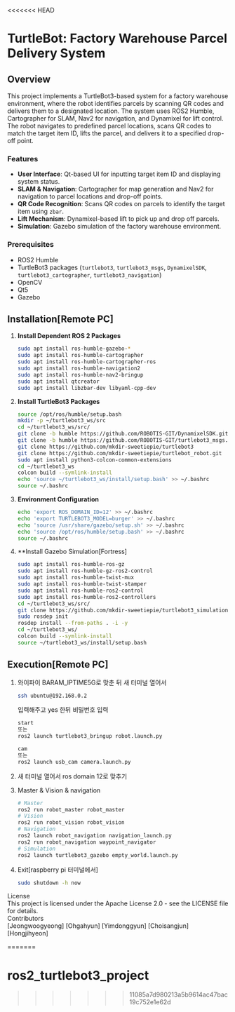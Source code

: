 <<<<<<< HEAD
# TurtleBot: Factory Warehouse Parcel Delivery System

## Overview

This project implements a TurtleBot3-based system for a factory warehouse environment, where the robot identifies parcels by scanning QR codes and delivers them to a designated location. The system uses ROS2 Humble, Cartographer for SLAM, Nav2 for navigation, and Dynamixel for lift control. The robot navigates to predefined parcel locations, scans QR codes to match the target item ID, lifts the parcel, and delivers it to a specified drop-off point.

### Features
- **User Interface**: Qt-based UI for inputting target item ID and displaying system status.
- **SLAM & Navigation**: Cartographer for map generation and Nav2 for navigation to parcel locations and drop-off points.
- **QR Code Recognition**: Scans QR codes on parcels to identify the target item using `zbar`.
- **Lift Mechanism**: Dynamixel-based lift to pick up and drop off parcels.
- **Simulation**: Gazebo simulation of the factory warehouse environment.

### Prerequisites
- ROS2 Humble
- TurtleBot3 packages (`turtlebot3`, `turtlebot3_msgs`, `DynamixelSDK`, `turtlebot3_cartographer`, `turtlebot3_navigation`)
- OpenCV
- Qt5
- Gazebo

## Installation[Remote PC]

1. **Install Dependent ROS 2 Packages**
    ```bash
    sudo apt install ros-humble-gazebo-*
    sudo apt install ros-humble-cartographer
    sudo apt install ros-humble-cartographer-ros
    sudo apt install ros-humble-navigation2
    sudo apt install ros-humble-nav2-bringup
    sudo apt install qtcreator
    sudo apt install libzbar-dev libyaml-cpp-dev
    ```

2. **Install TurtleBot3 Packages**
    ```bash
    source /opt/ros/humble/setup.bash
    mkdir -p ~/turtlebot3_ws/src
    cd ~/turtlebot3_ws/src/
    git clone -b humble https://github.com/ROBOTIS-GIT/DynamixelSDK.git
    git clone -b humble https://github.com/ROBOTIS-GIT/turtlebot3_msgs.git
    git clone https://github.com/mkdir-sweetiepie/turtlebot3
    git clone https://github.com/mkdir-sweetiepie/turtlebot_robot.git
    sudo apt install python3-colcon-common-extensions
    cd ~/turtlebot3_ws
    colcon build --symlink-install
    echo 'source ~/turtlebot3_ws/install/setup.bash' >> ~/.bashrc
    source ~/.bashrc
    ```
    
3. **Environment Configuration**
    ```bash
    echo 'export ROS_DOMAIN_ID=12' >> ~/.bashrc
    echo 'export TURTLEBOT3_MODEL=burger' >> ~/.bashrc
    echo 'source /usr/share/gazebo/setup.sh' >> ~/.bashrc
    echo 'source /opt/ros/humble/setup.bash' >> ~/.bashrc
    source ~/.bashrc
    ```
    
4. **Install Gazebo Simulation[Fortress]
    ```bash
    sudo apt install ros-humble-ros-gz
    sudo apt install ros-humble-gz-ros2-control
    sudo apt install ros-humble-twist-mux
    sudo apt install ros-humble-twist-stamper
    sudo apt install ros-humble-ros2-control
    sudo apt install ros-humble-ros2-controllers
    cd ~/turtlebot3_ws/src/
    git clone https://github.com/mkdir-sweetiepie/turtlebot3_simulations.git
    sudo rosdep init
    rosdep install --from-paths . -i -y
    cd ~/turtlebot3_ws/
    colcon build --symlink-install
    source ~/turtlebot3_ws/install/setup.bash
    ```
   
## Execution[Remote PC]
1. 와이파이 BARAM_IPTIME5G로 맞춘 뒤 새 터미널 열어서<br>
    ```bash
    ssh ubuntu@192.168.0.2
    ```
   입력해주고 yes 한뒤 비밀번호 입력<br>
    ```bash
    start
    또는
    ros2 launch turtlebot3_bringup robot.launch.py
    ```
    ```bash
    cam
    또는
    ros2 launch usb_cam camera.launch.py
    ```
    
2. 새 터미널 열어서 ros domain 12로 맞추기<br>

3. Master & Vision & navigation <br>
    ```bash
    # Master
    ros2 run robot_master robot_master
    # Vision
    ros2 run robot_vision robot_vision
    # Navigation
    ros2 launch robot_navigation navigation_launch.py
    ros2 run robot_navigation waypoint_navigator
    # Simulation
    ros2 launch turtlebot3_gazebo empty_world.launch.py
    ```
    
4. Exit[raspberry pi 터미널에서] <br>
   ```bash
   sudo shutdown -h now
   ```
License<br>
This project is licensed under the Apache License 2.0 - see the LICENSE file for details.<br>
Contributors<br>
[Jeongwoogyeong] [Ohgahyun] [Yimdonggyun] [Choisangjun] [Hongjihyeon]


=======
# ros2_turtlebot3_project
>>>>>>> 11085a7d980213a5b9614ac47bac19c752e1e62d
